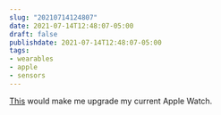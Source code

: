 ```yaml
---
slug: "20210714124807"
date: 2021-07-14T12:48:07-05:00
draft: false
publishdate: 2021-07-14T12:48:07-05:00
tags:
- wearables
- apple
- sensors
---
```


[This](https://www.macrumors.com/2021/07/14/apple-supplier-unveils-health-tracking-tech/) would make me upgrade my current Apple Watch.
